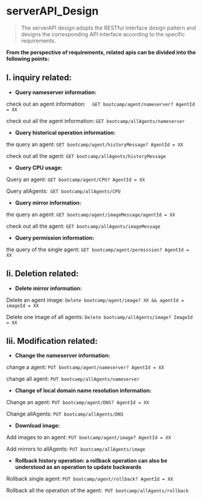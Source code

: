 # serverAPI_Design

> The serverAPI design adopts the RESTful interface design pattern and designs the corresponding API interface according to the specific requirements. 

**From the perspective of requirements, related apis can be divided into the following points:**

## I. inquiry related:


*  **Query nameserver information:**

 check out an agent information: `  GET bootcamp/agent/nameserver? AgentId = XX`

 check out all the agent information: `GET bootcamp/allAgents/nameserver`
 
 

*  **Query historical operation information:**

 the query an agent: `GET bootcamp/agent/historyMessage? AgentId = XX`

 check out all the agent: `GET bootcamp/allAgents/historyMessage`


*  **Query CPU usage:**

 Query an agent: `GET bootcamp/agent/CPU? AgentId = XX`

 Query allAgents:` GET bootcamp/allAgents/CPU`


*  **Query mirror information:**

 the query an agent: `GET bootcamp/agent/imageMessage/agentId = XX`

 check out all the agent: `GET bootcamp/allAgents/imageMessage`


*  **Query permission information:**

 the query of the single agent: `GET bootcamp/agent/permission? AgentId = XX`
 
## Ii. Deletion related:


*  **Delete mirror information:**

Delete an agent image: `Delete bootcamp/agent/image? XX && agentId = imageId = XX`

 Delete one image of all agents: `Delete bootcamp/allAgents/image? ImageId = XX`



## Iii. Modification related:


*  **Change the nameserver information:**

change a agent: `PUT bootcamp/agent/nameserver? AgentId = XX`

change all agent: `PUT bootcamp/allAgents/nameserver`


*  **Change of local domain name resolution information:**

Change an agent: `PUT bootcamp/agent/DNS? AgentId = XX`

Change allAgents: `PUT bootcamp/allAgents/DNS`


* **Download image:**

 Add images to an agent: `PUT bootcamp/agent/image? AgentId = XX`

 Add mirrors to allAgents: `PUT bootcamp/allAgents/image`


* **Rollback history operation: a rollback operation can also be understood as an operation to update backwards**

 Rollback single agent: `PUT bootcamp/agent/rollback? AgentId = XX`

Rollback all the operation of the agent:` PUT bootcamp/allAgents/rollback`



